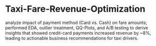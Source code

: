 # Taxi-Fare-Revenue-Optimization
analyze impact of payment method (Card vs. Cash) on fare amounts; performed EDA, outlier treatment, QQ-Plots, and A/B testing to derive insights that showed credit-card payments increased revenue by ~8%, leading to actionable business recommendations for taxi drivers.
